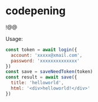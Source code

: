 # codepening
!@$%^&amp;%$@

Usage:
```javascript
const token = await login({
  account: 'xxxxx@xmail.com',
  password: 'xxxxxxxxxxxxxx'
})
const save = saveNeedToken(token)
const result = await save({
  title: 'helloworld',
  html: '<div>helloworld!</div>'
})
```
